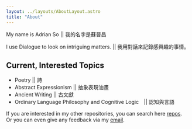 ```yaml
---
layout: ../layouts/AboutLayout.astro
title: "About"
---
```


My name is Adrian So || 我的名字是蘇晉昌

I use Dialogue to look on intriguing matters. || 我用對話來記錄感興趣的事情。

## Current, Interested Topics

- Poetry || 詩
- Abstract Expressionism || 抽象表現油畫
- Ancient Writing || 古文獻
- Ordinary Language Philosophy and Cognitive Logic　|| 認知與言語

If you are interested in my other repositories, you can search here [repos](https://github.com/25920).  
Or you can even give any feedback via my [email](mailto:thisisadriansochuncheong@gmail.com).
